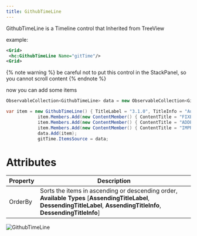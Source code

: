```yaml
---
title: GithubTimeLine
---
```


GithubTimeLine is a Timeline control that Inherited from TreeView

example:

``` xml
<Grid>
 <hc:GithubTimeLine Name="gitTime"/>
<Grid>
```

{% note warning %}
be careful not to put this control in the StackPanel, so you cannot scroll content
{% endnote %}

now you can add some items

``` CS
ObservableCollection<GithubTimeLine> data = new ObservableCollection<GithubTimeLine>();

var item = new GithubTimeLine() { TitleLabel = "3.1.0", TitleInfo = "Aug 11th 2018", TitleStyle = ResourceHelper.GetResource<Style>(ResourceToken.LabelViolet) };
            item.Members.Add(new ContentMember() { ContentTitle = "FIXED", ContentInfo = "Warn when committing to a protected branch", ContentStyle = ResourceHelper.GetResource<Style>(ResourceToken.LabelSuccess) });
            item.Members.Add(new ContentMember() { ContentTitle = "ADDED", ContentInfo = "Warn when committing to a repository you don't have write access to", ContentStyle = ResourceHelper.GetResource<Style>(ResourceToken.LabelSuccess) });
            item.Members.Add(new ContentMember() { ContentTitle = "IMPROVED", ContentInfo = "Adding integration for Xcode as external editor", ContentStyle = ResourceHelper.GetResource<Style>(ResourceToken.LabelPrimary) });
            data.Add(item);
            gitTime.ItemsSource = data;
```

# Attributes
| Property | Description |
| ------------------------ | ----------- |
|          OrderBy         | Sorts the items in ascending or descending order, **Available Types** [**AssendingTitleLabel**, **DessendingTitleLabel**, **AssendingTitleInfo**, **DessendingTitleInfo**] |

![GithubTimeLine](https://raw.githubusercontent.com/ghost1372/HandyControls/develop/Resources/GithubTimeLine.png)
